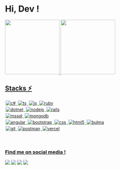 # Hi, Dev !

<div>
  <a href="https://github.com/IamJulioC">
  <img height="180em" src="https://github-readme-stats.vercel.app/api?username=IamJulioC&show_icons=true&theme=highcontrast&include_all_commits=true&count_private=true"/>
  <img height="180em" src="https://github-readme-stats.vercel.app/api/top-langs/?username=IamJulioC&layout=compact&langs_count=6&theme=highcontrast"/>
</div>
    
## Stacks ⚡
<div style="display: inline_block">
  <img style="margin: 2px;" alt="c#" src="https://img.shields.io/badge/C%23-239120?style=for-the-badge&logo=csharp&logoColor=white" />
  <img style="margin: 2px;" alt="ts" src="https://img.shields.io/badge/TypeScript-007ACC?style=for-the-badge&logo=typescript&logoColor=white" />
  <img style="margin: 2px;" alt="js" src="https://img.shields.io/badge/JavaScript-F7DF1E?style=for-the-badge&logo=javascript&logoColor=black" />
  <img style="margin: 2px;" alt="ruby" src="https://img.shields.io/badge/Ruby-CC342D?style=for-the-badge&logo=ruby&logoColor=white" />  
  <br>
  <img style="margin: 2px;" alt="dotnet" src="https://img.shields.io/badge/.NET-512BD4?style=for-the-badge&logo=dotnet&logoColor=white" />
  <img style="margin: 2px;" alt="nodejs" src="https://img.shields.io/badge/node.js-6DA55F?style=for-the-badge&logo=node.js&logoColor=white" />
  <img style="margin: 2px;" alt="rails" src="https://img.shields.io/badge/rails-%23CC0000.svg?style=for-the-badge&logo=ruby-on-rails&logoColor=white" />
  <br>
  <img style="margin: 2px;" alt="mssql" src="https://img.shields.io/badge/Microsoft%20SQL%20Server-CC2927?style=for-the-badge&logo=microsoft%20sql%20server&logoColor=white" />
   <img style="margin: 2px;" alt="mongodb" src="https://img.shields.io/badge/MongoDB-4EA94B?style=for-the-badge&logo=mongodb&logoColor=white" />
  <br>
  <img style="margin: 2px;" alt="angular" src="https://img.shields.io/badge/Angular-DD0031?style=for-the-badge&logo=angular&logoColor=white" />
  <img style="margin: 2px;" alt="bootstrap" src="https://img.shields.io/badge/Bootstrap-563D7C?style=for-the-badge&logo=bootstrap&logoColor=white" />
  <img style="margin: 2px;" alt="css" src="https://img.shields.io/badge/CSS3-1572B6?style=for-the-badge&logo=css3&logoColor=white" />
  <img style="margin: 2px;" alt="html5" src="https://img.shields.io/badge/HTML5-E34F26?style=for-the-badge&logo=html5&logoColor=white" />
  <img style="margin: 2px;" alt="bulma" src="https://img.shields.io/badge/bulma-00D0B1?style=for-the-badge&logo=bulma&logoColor=white" />
  <br>
  <img style="margin: 2px;" alt="git" src="https://img.shields.io/badge/GIT-E44C30?style=for-the-badge&logo=git&logoColor=white" />
  <img style="margin: 2px;" alt="postman" src="https://img.shields.io/badge/Postman-FF6C37.svg?style=for-the-badge&logo=Postman&logoColor=white" />
  <img style="margin: 2px;" alt="vercel" src="https://img.shields.io/badge/Vercel-000000?style=for-the-badge&logo=vercel&logoColor=white" />
  
  
  
 <br/>
</div>
 
 <br>
 <br>
 
  ### Find me on social media !
 
<div> 
   <a href="https://www.linkedin.com/in/iamjulioc" target="_blank"><img src="https://img.shields.io/badge/-LinkedIn-%230077B5?style=for-the-badge&logo=linkedin&logoColor=white" target="_blank"></a>
  <a href = "mailto:iamjulioc@live.com"><img src="https://img.shields.io/badge/Microsoft_Outlook-0078D4?style=for-the-badge&logo=microsoft-outlook&logoColor=white"_blank"></a>
  <a href = "mailto:iamjulioc1806@gmail.com"><img src="https://img.shields.io/badge/Gmail-D14836?style=for-the-badge&logo=gmail&logoColor=white" target="_blank"></a>
  <a href="https://www.instagram.com/iamjulioc/" target="_blank"><img src="https://img.shields.io/badge/-Instagram-%23E4405F?style=for-the-badge&logo=instagram&logoColor=white" target="_blank"></a>
  
  
 
</div>
